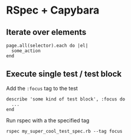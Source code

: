 # RSpec + Capybara

## Iterate over elements
```
page.all(selector).each do |el|
  some_action
end
```

## Execute single test / test block
Add the `:focus` tag to the test
```
describe 'some kind of test block', :focus do 
  ...
end
```

Run rspec with a the specified tag
```
rspec my_super_cool_test_spec.rb --tag focus
```

